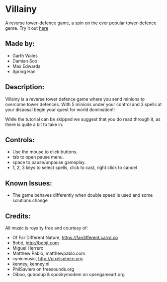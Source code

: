 # Villainy
A reverse tower-defence game, a spin on the ever popular tower-defence genre.
Try it out [here](https://zyviax.github.io/villainy/FinalBuild/index.html)

## Made by:

- Garth Wales
- Damian Soo
- Max Edwards
- Spring Han

## Description:

Villainy is a reverse tower defence game where you send minions to overcome tower defences. With 5 minions under your control and 3 spells at your disposal begin your quest for world domination!!

While the tutorial can be skipped we suggest that you do read through it, as there is quite a bit to take in.

## Controls:

- Use the mouse to click buttons.
- tab to open pause menu.
- space to pause/unpause gameplay.
- 1, 2, 3 keys to select spells, click to cast, right click to cancel

## Known Issues:

- The game behaves differently when double speed is used and some solutions change

## Credits:

All music is royalty free and courtesy of:
- Of Far Different Nature, https://fardifferent.carrd.co
- Bobjt, http://bobjt.com
- Miguel Herrero
- Matthew Pablo, matthewpablo.com
- cynicmusic, http://pixelsphere.org
- kenney, kenney.nl
- PhilSavlem on freesounds.org
- Oiboo, qubodup & spookymodem on opengameart.org

